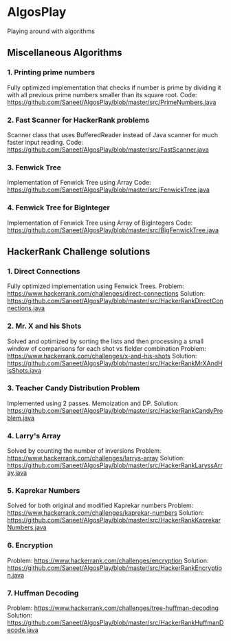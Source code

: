 # AlgosPlay
Playing around with algorithms

## Miscellaneous Algorithms

### 1. Printing prime numbers
Fully optimized implementation that checks if number is prime by dividing it with all
previous prime numbers smaller than its square root.
Code: https://github.com/Saneet/AlgosPlay/blob/master/src/PrimeNumbers.java

### 2. Fast Scanner for HackerRank problems
Scanner class that uses BufferedReader instead of Java scanner for much faster input reading.
Code: https://github.com/Saneet/AlgosPlay/blob/master/src/FastScanner.java

### 3. Fenwick Tree
Implementation of Fenwick Tree using Array
Code: https://github.com/Saneet/AlgosPlay/blob/master/src/FenwickTree.java

### 4. Fenwick Tree for BigInteger
Implementation of Fenwick Tree using Array of BigIntegers
Code: https://github.com/Saneet/AlgosPlay/blob/master/src/BigFenwickTree.java

## HackerRank Challenge solutions

### 1. Direct Connections
Fully optimized implementation using Fenwick Trees.
Problem: https://www.hackerrank.com/challenges/direct-connections
Solution: https://github.com/Saneet/AlgosPlay/blob/master/src/HackerRankDirectConnections.java

### 2. Mr. X and his Shots
Solved and optimized by sorting the lists and then processing a small window of
comparisons for each shot vs fielder combination
Problem: https://www.hackerrank.com/challenges/x-and-his-shots
Solution: https://github.com/Saneet/AlgosPlay/blob/master/src/HackerRankMrXAndHisShots.java

### 3. Teacher Candy Distribution Problem
Implemented using 2 passes. Memoization and DP.
Solution: https://github.com/Saneet/AlgosPlay/blob/master/src/HackerRankCandyProblem.java

### 4. Larry's Array
Solved by counting the number of inversions
Problem: https://www.hackerrank.com/challenges/larrys-array
Solution: https://github.com/Saneet/AlgosPlay/blob/master/src/HackerRankLaryssArray.java

### 5. Kaprekar Numbers
Solved for both original and modified Kaprekar numbers
Problem: https://www.hackerrank.com/challenges/kaprekar-numbers
Solution: https://github.com/Saneet/AlgosPlay/blob/master/src/HackerRankKaprekarNumbers.java

### 6. Encryption
Problem: https://www.hackerrank.com/challenges/encryption
Solution: https://github.com/Saneet/AlgosPlay/blob/master/src/HackerRankEncryption.java

### 7. Huffman Decoding
Problem: https://www.hackerrank.com/challenges/tree-huffman-decoding
Solution: https://github.com/Saneet/AlgosPlay/blob/master/src/HackerRankHuffmanDecode.java